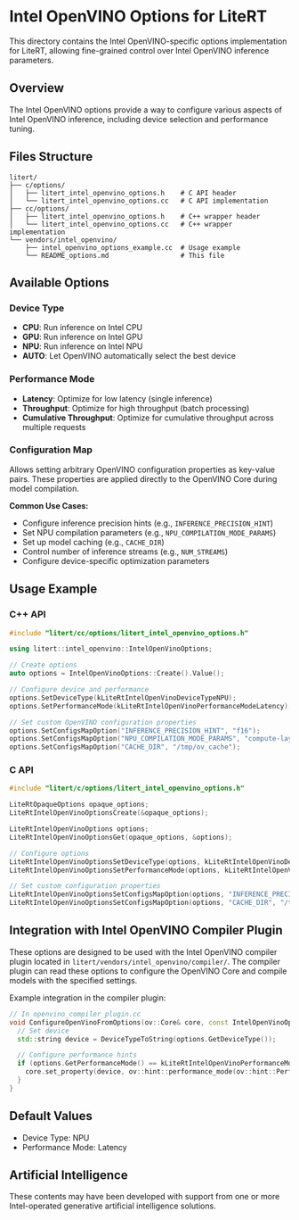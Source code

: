 # Intel OpenVINO Options for LiteRT

This directory contains the Intel OpenVINO-specific options implementation for LiteRT, allowing fine-grained control over Intel OpenVINO inference parameters.

## Overview

The Intel OpenVINO options provide a way to configure various aspects of Intel OpenVINO inference, including device selection and performance tuning.

## Files Structure

```
litert/
├── c/options/
│   ├── litert_intel_openvino_options.h    # C API header
│   └── litert_intel_openvino_options.cc   # C API implementation
├── cc/options/
│   ├── litert_intel_openvino_options.h    # C++ wrapper header
│   └── litert_intel_openvino_options.cc   # C++ wrapper implementation
└── vendors/intel_openvino/
    ├── intel_openvino_options_example.cc  # Usage example
    └── README_options.md                  # This file
```

## Available Options

### Device Type
- **CPU**: Run inference on Intel CPU
- **GPU**: Run inference on Intel GPU
- **NPU**: Run inference on Intel NPU
- **AUTO**: Let OpenVINO automatically select the best device

### Performance Mode
- **Latency**: Optimize for low latency (single inference)
- **Throughput**: Optimize for high throughput (batch processing)
- **Cumulative Throughput**: Optimize for cumulative throughput across multiple requests

### Configuration Map
Allows setting arbitrary OpenVINO configuration properties as key-value pairs. These properties are applied directly to the OpenVINO Core during model compilation.

**Common Use Cases:**
- Configure inference precision hints (e.g., `INFERENCE_PRECISION_HINT`)
- Set NPU compilation parameters (e.g., `NPU_COMPILATION_MODE_PARAMS`)
- Set up model caching (e.g., `CACHE_DIR`)
- Control number of inference streams (e.g., `NUM_STREAMS`)
- Configure device-specific optimization parameters

## Usage Example

### C++ API
```cpp
#include "litert/cc/options/litert_intel_openvino_options.h"

using litert::intel_openvino::IntelOpenVinoOptions;

// Create options
auto options = IntelOpenVinoOptions::Create().Value();

// Configure device and performance
options.SetDeviceType(kLiteRtIntelOpenVinoDeviceTypeNPU);
options.SetPerformanceMode(kLiteRtIntelOpenVinoPerformanceModeLatency);

// Set custom OpenVINO configuration properties
options.SetConfigsMapOption("INFERENCE_PRECISION_HINT", "f16");
options.SetConfigsMapOption("NPU_COMPILATION_MODE_PARAMS", "compute-layers-with-higher-precision=Sigmoid");
options.SetConfigsMapOption("CACHE_DIR", "/tmp/ov_cache");
```

### C API
```c
#include "litert/c/options/litert_intel_openvino_options.h"

LiteRtOpaqueOptions opaque_options;
LiteRtIntelOpenVinoOptionsCreate(&opaque_options);

LiteRtIntelOpenVinoOptions options;
LiteRtIntelOpenVinoOptionsGet(opaque_options, &options);

// Configure options
LiteRtIntelOpenVinoOptionsSetDeviceType(options, kLiteRtIntelOpenVinoDeviceTypeNPU);
LiteRtIntelOpenVinoOptionsSetPerformanceMode(options, kLiteRtIntelOpenVinoPerformanceModeLatency);

// Set custom configuration properties
LiteRtIntelOpenVinoOptionsSetConfigsMapOption(options, "INFERENCE_PRECISION_HINT", "f16");
LiteRtIntelOpenVinoOptionsSetConfigsMapOption(options, "CACHE_DIR", "/tmp/ov_cache");
```

## Integration with Intel OpenVINO Compiler Plugin

These options are designed to be used with the Intel OpenVINO compiler plugin located in `litert/vendors/intel_openvino/compiler/`. The compiler plugin can read these options to configure the OpenVINO Core and compile models with the specified settings.

Example integration in the compiler plugin:

```cpp
// In openvino_compiler_plugin.cc
void ConfigureOpenVinoFromOptions(ov::Core& core, const IntelOpenVinoOptions& options) {
  // Set device
  std::string device = DeviceTypeToString(options.GetDeviceType());

  // Configure performance hints
  if (options.GetPerformanceMode() == kLiteRtIntelOpenVinoPerformanceModeLatency) {
    core.set_property(device, ov::hint::performance_mode(ov::hint::PerformanceMode::LATENCY));
  }
}
```

## Default Values

- Device Type: NPU
- Performance Mode: Latency

## Artificial Intelligence

These contents may have been developed with support from one or more Intel-operated generative artificial intelligence solutions.
